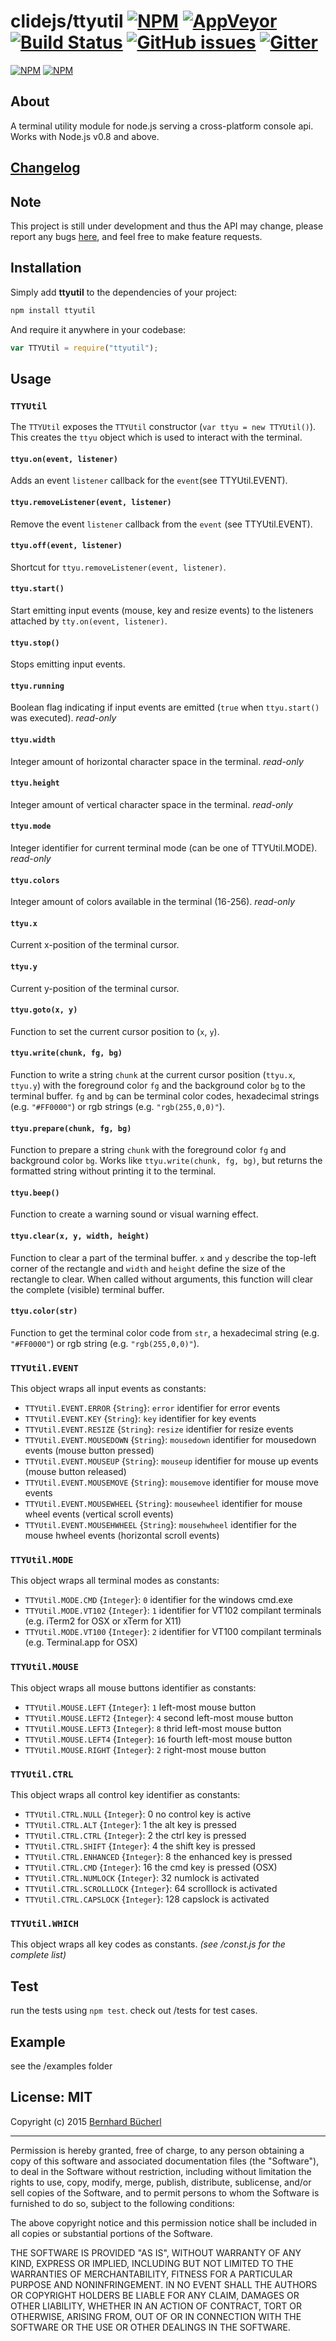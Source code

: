 # clidejs/ttyutil [![NPM](https://img.shields.io/npm/v/ttyutil.svg)](https://npmjs.com/package/ttyutil) [![AppVeyor](https://img.shields.io/appveyor/ci/bbuecherl/ttyutil.svg)](https://ci.appveyor.com/project/bbuecherl/ttyutil) [![Build Status](https://img.shields.io/travis/clidejs/ttyutil.svg)](https://travis-ci.org/clidejs/ttyutil) [![GitHub issues](https://img.shields.io/github/issues/clidejs/ttyutil.svg)](https://github.com/clidejs/ttyutil/issues) [![Gitter](https://img.shields.io/badge/gitter-chat-blue.svg)](https://gitter.im/clidejs/ttyutil)

[![NPM](https://nodei.co/npm/ttyutil.png?downloads=true&downloadRank=true)](https://nodei.co/npm/ttyutil/)
[![NPM](https://nodei.co/npm-dl/ttyutil.png?months=6&height=3)](https://nodei.co/npm/ttyutil/)

## About

A terminal utility module for node.js serving a cross-platform console api.
Works with Node.js v0.8 and above.

## [Changelog](https://github.com/clidejs/ttyutil/tree/master/CHANGELOG.md)

## Note

This project is still under development and thus the API may change, please
report any bugs [here](https://github.com/clidejs/ttyutil/issues), and feel free
to make feature requests.

## Installation

Simply add **ttyutil** to the dependencies of your project:

``` bash
npm install ttyutil
```

And require it anywhere in your codebase:

``` js
var TTYUtil = require("ttyutil");
```

## Usage

### `TTYUtil`

The `TTYUtil` exposes the `TTYUtil` constructor (`var ttyu = new TTYUtil()`).
This creates the `ttyu` object which is used to interact with the terminal.

#### `ttyu.on(event, listener)`

Adds an event `listener` callback for the `event`(see TTYUtil.EVENT).

#### `ttyu.removeListener(event, listener)`

Remove the event `listener` callback from the `event` (see TTYUtil.EVENT).

#### `ttyu.off(event, listener)`

Shortcut for `ttyu.removeListener(event, listener)`.

#### `ttyu.start()`

Start emitting input events (mouse, key and resize events) to the listeners
attached by `tty.on(event, listener)`.

#### `ttyu.stop()`

Stops emitting input events.

#### `ttyu.running`

Boolean flag indicating if input events are emitted (`true` when `ttyu.start()`
was executed). *read-only*

#### `ttyu.width`

Integer amount of horizontal character space in the terminal. *read-only*

#### `ttyu.height`

Integer amount of vertical character space in the terminal. *read-only*

#### `ttyu.mode`

Integer identifier for current terminal mode (can be one of TTYUtil.MODE).
*read-only*

#### `ttyu.colors`

Integer amount of colors available in the terminal (16-256). *read-only*

#### `ttyu.x`

Current x-position of the terminal cursor.

#### `ttyu.y`

Current y-position of the terminal cursor.

#### `ttyu.goto(x, y)`

Function to set the current cursor position to (`x`, `y`).

#### `ttyu.write(chunk, fg, bg)`

Function to write a string `chunk` at the current cursor position (`ttyu.x`,
`ttyu.y`) with the foreground color `fg` and the background color `bg` to the
terminal buffer. `fg` and `bg` can be terminal color codes, hexadecimal strings
(e.g. `"#FF0000"`) or rgb strings (e.g. `"rgb(255,0,0)"`).

#### `ttyu.prepare(chunk, fg, bg)`

Function to prepare a string `chunk` with the foreground color `fg` and
background color `bg`. Works like `ttyu.write(chunk, fg, bg)`, but returns the
formatted string without printing it to the terminal.

#### `ttyu.beep()`

Function to create a warning sound or visual warning effect.

#### `ttyu.clear(x, y, width, height)`

Function to clear a part of the terminal buffer. `x` and `y` describe the
top-left corner of the rectangle and `width` and `height` define the size of the
rectangle to clear. When called without arguments, this function will clear the
complete (visible) terminal buffer.

#### `ttyu.color(str)`

Function to get the terminal color code from `str`, a hexadecimal string
(e.g. `"#FF0000"`) or rgb string (e.g. `"rgb(255,0,0)"`).

### `TTYUtil.EVENT`

This object wraps all input events as constants:

- `TTYUtil.EVENT.ERROR` {`String`}: `error` identifier for error events
- `TTYUtil.EVENT.KEY` {`String`}: `key` identifier for key events
- `TTYUtil.EVENT.RESIZE` {`String`}: `resize` identifier for resize events
- `TTYUtil.EVENT.MOUSEDOWN` {`String`}: `mousedown` identifier for mousedown
events (mouse button pressed)
- `TTYUtil.EVENT.MOUSEUP` {`String`}: `mouseup` identifier for mouse up events
(mouse button released)
- `TTYUtil.EVENT.MOUSEMOVE` {`String`}: `mousemove` identifier for mouse move
events
- `TTYUtil.EVENT.MOUSEWHEEL` {`String`}: `mousewheel` identifier for mouse
wheel events (vertical scroll events)
- `TTYUtil.EVENT.MOUSEHWHEEL` {`String`}: `mousehwheel` identifier for the
mouse hwheel events (horizontal scroll events)

### `TTYUtil.MODE`

This object wraps all terminal modes as constants:

- `TTYUtil.MODE.CMD` {`Integer`}: `0` identifier for the windows cmd.exe
- `TTYUtil.MODE.VT102` {`Integer`}: `1` identifier for VT102 compilant terminals
(e.g. iTerm2 for OSX or xTerm for X11)
- `TTYUtil.MODE.VT100` {`Integer`}: `2` identifier for VT100 compilant terminals
(e.g. Terminal.app for OSX)

### `TTYUtil.MOUSE`

This object wraps all mouse buttons identifier as constants:

- `TTYUtil.MOUSE.LEFT` {`Integer`}: `1` left-most mouse button
- `TTYUtil.MOUSE.LEFT2` {`Integer`}: `4` second left-most mouse button
- `TTYUtil.MOUSE.LEFT3` {`Integer`}: `8` thrid left-most mouse button
- `TTYUtil.MOUSE.LEFT4` {`Integer`}: `16` fourth left-most mouse button
- `TTYUtil.MOUSE.RIGHT` {`Integer`}: `2` right-most mouse button

### `TTYUtil.CTRL`

This object wraps all control key identifier as constants:

- `TTYUtil.CTRL.NULL` {`Integer`}: 0 no control key is active
- `TTYUtil.CTRL.ALT` {`Integer`}: 1 the alt key is pressed
- `TTYUtil.CTRL.CTRL` {`Integer`}: 2 the ctrl key is pressed
- `TTYUtil.CTRL.SHIFT` {`Integer`}: 4 the shift key is pressed
- `TTYUtil.CTRL.ENHANCED` {`Integer`}: 8 the enhanced key is pressed
- `TTYUtil.CTRL.CMD` {`Integer`}: 16 the cmd key is pressed (OSX)
- `TTYUtil.CTRL.NUMLOCK` {`Integer`}: 32 numlock is activated
- `TTYUtil.CTRL.SCROLLLOCK` {`Integer`}: 64 scrolllock is activated
- `TTYUtil.CTRL.CAPSLOCK` {`Integer`}: 128 capslock is activated

### `TTYUtil.WHICH`

This object wraps all key codes as constants.
*(see /const.js for the complete list)*

## Test

run the tests using `npm test`. check out /tests for test cases.

## Example

see the /examples folder

## License: MIT

Copyright (c) 2015 [Bernhard Bücherl](https://github.com/bbuecherl)

--------------------------------------------------------------------------------

Permission is hereby granted, free of charge, to any person obtaining a copy of
this software and associated documentation files (the "Software"), to deal in
the Software without restriction, including without limitation the rights to
use, copy, modify, merge, publish, distribute, sublicense, and/or sell copies of
the Software, and to permit persons to whom the Software is furnished to do so,
subject to the following conditions:

The above copyright notice and this permission notice shall be included in all
copies or substantial portions of the Software.

THE SOFTWARE IS PROVIDED "AS IS", WITHOUT WARRANTY OF ANY KIND, EXPRESS OR
IMPLIED, INCLUDING BUT NOT LIMITED TO THE WARRANTIES OF MERCHANTABILITY, FITNESS
FOR A PARTICULAR PURPOSE AND NONINFRINGEMENT. IN NO EVENT SHALL THE AUTHORS OR
COPYRIGHT HOLDERS BE LIABLE FOR ANY CLAIM, DAMAGES OR OTHER LIABILITY, WHETHER
IN AN ACTION OF CONTRACT, TORT OR OTHERWISE, ARISING FROM, OUT OF OR IN
CONNECTION WITH THE SOFTWARE OR THE USE OR OTHER DEALINGS IN THE SOFTWARE.
